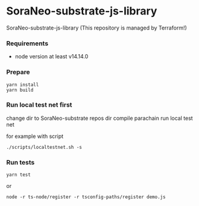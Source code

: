# SoraNeo-substrate-js-library
SoraNeo-substrate-js-library (This repository is managed by Terraform!)

### Requirements
* node version at least v14.14.0

### Prepare
```
yarn install
yarn build
```

### Run local test net first
change dir to SoraNeo-substrate repos dir
compile parachain
run local test net

for example with script
```
./scripts/localtestnet.sh -s
```

### Run tests
```
yarn test
```
or
```
node -r ts-node/register -r tsconfig-paths/register demo.js
```
